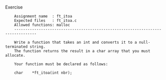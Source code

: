 Exercise

        Assignment name  : ft_itoa
        Expected files   : ft_itoa.c
        Allowed functions: malloc
        --------------------------------------------------------------------------------

        Write a function that takes an int and converts it to a null-terminated string.
        The function returns the result in a char array that you must allocate.

        Your function must be declared as follows:

        char	*ft_itoa(int nbr);